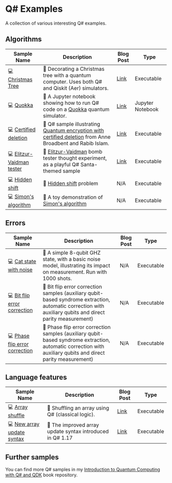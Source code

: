 # Q# Examples

A collection of various interesting Q# examples.

## Algorithms

| Sample Name | Description | Blog Post | Type |
|-------------|-------------|-----------|------|
| 💻 [Christmas Tree](./christmas-tree) | 📝 Decorating a Christmas tree with a quantum computer. Uses both Q# and Qiskit (Aer) simulators. | [Link](https://www.strathweb.com/2024/12/decorating-a-quantum-christmas-tree-with-qsharp-and-qiskit/) | Executable |
| 💻 [Quokka](./quokka) | 📝 A Jupyter notebook showing how to run Q# code on a [Quokka](https://www.quokkacomputing.com/) quantum simulator. | [Link](https://strathweb.com/2025/03/running-qsharp-code-on-quokka/) | Jupyter Notebook |
| 💻 [Certified deletion](./certified-deletion) | 📝 Q# sample illustrating [Quantum encryption with certified deletion](https://link.springer.com/chapter/10.1007/978-3-030-64381-2_4) from Anne Broadbent and Rabib Islam. | [Link](https://www.strathweb.com/2023/12/exploring-quantum-encryption-and-certified-deletion-with-qsharp/) | Executable |
| 💻 [Elitzur-Vaidman tester](./elitzur-vaidman) | 📝 [Elitzur-Vaidman](https://arxiv.org/abs/hep-th/9305002) bomb tester thought experiment, as a playful Q# Santa-themed sample | [Link](https://www.strathweb.com/2022/12/q-holiday-calendar-2022-peeking-into-santas-gifts-with-q/) | Executable
| 💻 [Hidden shift](./hidden-shift) | 📝 [Hidden shift](https://arxiv.org/abs/quant-ph/0211140) problem | N/A | Executable
| 💻 [Simon's algorithm](./simons-algorithm/) | 📝 A toy demonstration of [Simon's algorithm](https://epubs.siam.org/doi/10.1137/S0097539796298637) | N/A | Executable

## Errors

| Sample Name | Description | Blog Post | Type |
|-------------|-------------|-----------|------|
| 💻 [Cat state with noise](./cat-state-with-noise/) | 📝 A simple 8-qubit GHZ state, with a basic noise model, illustrating its impact on measurement. Run with 1000 shots. | N/A | Executable
| 💻 [Bit flip error correction](./error-correction/bitflip) | 📝 Bit flip error correction samples (auxiliary qubit-based syndrome extraction, automatic correction with auxiliary qubits and direct parity measurement) | N/A | Executable
| 💻 [Phase flip error correction](./error-correction/phaseflip) | 📝 Phase flip error correction samples (auxiliary qubit-based syndrome extraction, automatic correction with auxiliary qubits and direct parity measurement) | N/A | Executable

## Language features

| Sample Name | Description | Blog Post | Type |
|-------------|-------------|-----------|------|
| 💻 [Array shuffle](./language/shuffle) | 📝 Shuffling an array using Q# (classical logic). | [Link](https://www.strathweb.com/2023/12/shuffling-an-array-in-qsharp/) | Executable |
| 💻 [New array update syntax](./language/arrays/) | 📝 The improved array update syntax introduced in Q# 1.17 | [Link](https://www.strathweb.com/2025/06/a-cat-jumped-on-a-keyboard-and-fixed-qsharp-array-syntax/) | Executable |


## Further samples

You can find more Q# samples in my [Introduction to Quantum Computing with Q# and QDK](https://github.com/filipw/intro-to-qc-with-qsharp-book?tab=readme-ov-file#list-of-examples) book repository.